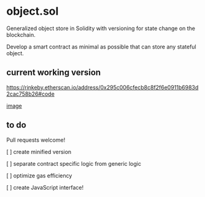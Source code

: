 # object.sol
Generalized object store in Solidity with versioning for state change on the blockchain. 

Develop a smart contract as minimal as possible that can store any stateful object.

## current working version

https://rinkeby.etherscan.io/address/0x295c006cfecb8c8f2f6e0911b6983d2cac758b26#code

[image](https://user-images.githubusercontent.com/3211305/151673666-ad365d08-29bb-4707-8e54-139b4011e7a8.png)

## to do

Pull requests welcome!

[ ] create minified version

[ ] separate contract specific logic from generic logic

[ ] optimize gas efficiency

[ ] create JavaScript interface!

